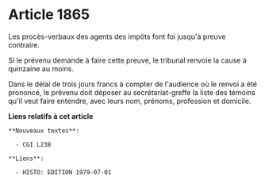 # Article 1865

Les procès-verbaux des agents des impôts font foi jusqu'à preuve contraire.

Si le prévenu demande à faire cette preuve, le tribunal renvoie la cause à quinzaine au moins.

Dans le délai de trois jours francs à compter de l'audience où le renvoi a été prononcé, le prévenu doit déposer au
secrétariat-greffe la liste des témoins qu'il veut faire entendre, avec leurs nom, prénoms, profession et domicile.

**Liens relatifs à cet article**

	**Nouveaux textes**:

	  - CGI L238

	**Liens**:

	  - HISTO: EDITION 1979-07-01
